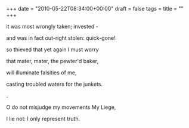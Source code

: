 +++
date = "2010-05-22T08:34:00+00:00"
draft = false
tags = 
title = ""
+++
<p>it was most wrongly taken; invested -</p>&#13;
<p>and was in fact out-right stolen: quick-gone!</p>&#13;
<p>so thieved that yet again I must worry</p>&#13;
<p>that mater, mater, the pewter'd baker,</p>&#13;
<p>will illuminate falsities of me,</p>&#13;
<p>casting troubled waters for the junkets.</p>&#13;
<p>.</p>&#13;
<p>O do not misjudge my movements My Liege,</p>&#13;
<p>I lie not: I only represent truth.</p> 